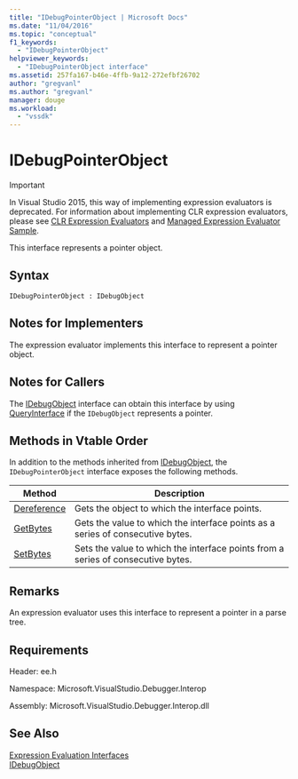 ```yaml
---
title: "IDebugPointerObject | Microsoft Docs"
ms.date: "11/04/2016"
ms.topic: "conceptual"
f1_keywords: 
  - "IDebugPointerObject"
helpviewer_keywords: 
  - "IDebugPointerObject interface"
ms.assetid: 257fa167-b46e-4ffb-9a12-272efbf26702
author: "gregvanl"
ms.author: "gregvanl"
manager: douge
ms.workload: 
  - "vssdk"
---
```

# IDebugPointerObject
> [!IMPORTANT]
>  In Visual Studio 2015, this way of implementing expression evaluators is deprecated. For information about implementing CLR expression evaluators, please see [CLR Expression Evaluators](https://github.com/Microsoft/ConcordExtensibilitySamples/wiki/CLR-Expression-Evaluators) and [Managed Expression Evaluator Sample](https://github.com/Microsoft/ConcordExtensibilitySamples/wiki/Managed-Expression-Evaluator-Sample).  
  
 This interface represents a pointer object.  
  
## Syntax  
  
```  
IDebugPointerObject : IDebugObject  
```  
  
## Notes for Implementers  
 The expression evaluator implements this interface to represent a pointer object.  
  
## Notes for Callers  
 The [IDebugObject](../../../extensibility/debugger/reference/idebugobject.md) interface can obtain this interface by using [QueryInterface](/cpp/atl/queryinterface) if the `IDebugObject` represents a pointer.  
  
## Methods in Vtable Order  
 In addition to the methods inherited from [IDebugObject](../../../extensibility/debugger/reference/idebugobject.md), the `IDebugPointerObject` interface exposes the following methods.  
  
|Method|Description|  
|------------|-----------------|  
|[Dereference](../../../extensibility/debugger/reference/idebugpointerobject-dereference.md)|Gets the object to which the interface points.|  
|[GetBytes](../../../extensibility/debugger/reference/idebugpointerobject-getbytes.md)|Gets the value to which the interface points as a series of consecutive bytes.|  
|[SetBytes](../../../extensibility/debugger/reference/idebugpointerobject-setbytes.md)|Sets the value to which the interface points from a series of consecutive bytes.|  
  
## Remarks  
 An expression evaluator uses this interface to represent a pointer in a parse tree.  
  
## Requirements  
 Header: ee.h  
  
 Namespace: Microsoft.VisualStudio.Debugger.Interop  
  
 Assembly: Microsoft.VisualStudio.Debugger.Interop.dll  
  
## See Also  
 [Expression Evaluation Interfaces](../../../extensibility/debugger/reference/expression-evaluation-interfaces.md)   
 [IDebugObject](../../../extensibility/debugger/reference/idebugobject.md)